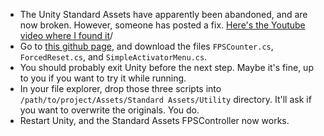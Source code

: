   - The Unity Standard Assets have apparently been abandoned, and are now broken. However, someone has posted a fix. [Here's the Youtube video where I found it](https://www.youtube.com/watch?v=Lzpeez_kdis&t=0s)/
- Go to [this github page](https://github.com/johnathanhales/UnityStandardAssetFixes), and download the files ```FPSCounter.cs```, ```ForcedReset.cs```, and ```SimpleActivatorMenu.cs```.
- You should probably exit Unity before the next step. Maybe it's fine, up to you if you want to try it while running.
- In your file explorer, drop those three scripts into ```/path/to/project/Assets/Standard Assets/Utility``` directory. It'll ask if you want to overwrite the originals. You do.
- Restart Unity, and the Standard Assets FPSController now works.